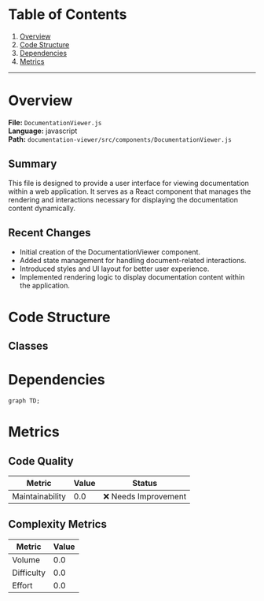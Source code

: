 # Table of Contents

1. [Overview](#overview)
2. [Code Structure](#code-structure)
3. [Dependencies](#dependencies)
4. [Metrics](#metrics)

---

# Overview

**File:** `DocumentationViewer.js`  
**Language:** javascript  
**Path:** `documentation-viewer/src/components/DocumentationViewer.js`  

## Summary

This file is designed to provide a user interface for viewing documentation within a web application. It serves as a React component that manages the rendering and interactions necessary for displaying the documentation content dynamically.

## Recent Changes

- Initial creation of the DocumentationViewer component.
- Added state management for handling document-related interactions.
- Introduced styles and UI layout for better user experience.
- Implemented rendering logic to display documentation content within the application.


# Code Structure

## Classes

# Dependencies

```mermaid
graph TD;
```

# Metrics

## Code Quality

| Metric | Value | Status |
|--------|-------|--------|
| Maintainability | 0.0 | ❌ Needs Improvement |
## Complexity Metrics

| Metric | Value |
|--------|--------|
| Volume | 0.0 |
| Difficulty | 0.0 |
| Effort | 0.0 |